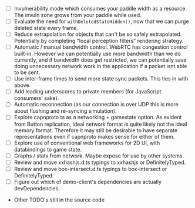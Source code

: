 - [ ] Invulnerability mode which consumes your paddle width as a resource. The invuln zone grows from your paddle while used.
- [ ] Evaluate the need for `withDeletedStateHidden()`, now that we can purge deleted state every frame.
- [ ] Reduce extrapolation for objects that can't be so safely extrapolated. Potentially by completing "local perception filters" rendering strategy.
- [ ] Automatic / manual bandwidth control. WebRTC has congestion control built-in. However we can potentially use more bandwidth than we do currently,
      and if bandwidth does get restricted, we can potentially save doing unnecessary network work in the application if a packet isnt able to be sent.
- [ ] Use inter-frame times to send more state sync packets. This ties in with above.
- [ ] Add leading underscores to private members (for JavaScript consumers' sake).
- [ ] Automatic reconnection (as our connection is over UDP this is more about flushing and re-syncing simulation).
- [ ] Explore capnproto ts as a networking + gamestate option. As evident from Button replication, ideal network format is quite likely not the ideal memory format.
      Therefore it may still be desirable to have separate representations even if capnproto makes sense for either of them.
- [ ] Explore use of conventional web frameworks for 2D UI, with databindings to game state.
- [ ] Graphs / stats from network. Maybe expose for use by other systems.
- [ ] Review and move xxhashjs.d.ts typings to xxhashjs or DefinitelyTyped.
- [ ] Review and move box-intersect.d.ts typings to box-intersect or DefinitelyTyped.
- [ ] Figure out which of demo-client's dependencies are actually devDependencies.
- Other TODO's still in the source code
